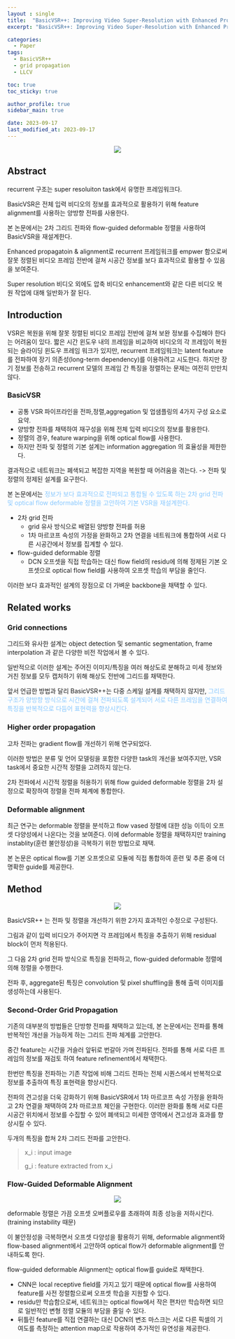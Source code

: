 ```yaml
---
layout : single
title:  "BasicVSR++: Improving Video Super-Resolution with Enhanced Propagation ans Alignment"
excerpt: "BasicVSR++: Improving Video Super-Resolution with Enhanced Propagation ans Alignment 논문 정리"

categories:
  - Paper
tags:
  - BasicVSR++
  - grid propagation
  - LLCV

toc: true
toc_sticky: true

author_profile: true
sidebar_main: true

date: 2023-09-17
last_modified_at: 2023-09-17
---
```



<p align="center"><img src="/assets/images/Paper/BasicVSR++/figure_1.png"></p>

## Abstract

recurrent 구조는 super resoluiton task에서 유명한 프레임워크다.

BasicVSR은 전체 입력 비디오의 정보를 효과적으로 활용하기 위해 feature alignment를 사용하는 양방향 전파를 사용한다.



본 논문에서는 2차 그리드 전파와 flow-guided deformable 정렬을 사용하여 BasicVSR을 재설계한다.

Enhanced propagatoin & alignment로 recurrent 프레임워크를 empwer 함으로써 잘못 정렬된 비디오 프레임 전반에 걸쳐 시공간 정보를 보다 효과적으로 활용할 수 있음을 보여준다.

Super resolution 비디오 외에도 압축 비디오 enhancement와 같은 다른 비디오 복원 작업에 대해 일반화가 잘 된다.



## Introduction

VSR은 복원을 위해 잘못 정렬된 비디오 프레임 전반에 걸쳐 보완 정보를 수집해야 한다는 어려움이 있다. 짧은 시간 윈도우 내의 프레임을 비교하여 비디오의 각 프레임이 복원되는 슬라이딩 윈도우 프레임 워크가 있지만, recurrent 프레임워크는 latent feature를 전파하여 장기 의존성(long-term dependency)를 이용하려고 시도한다. 하지만 장기 정보를 전송하고 recurrent 모델의 프레임 간 특징을 정렬하는 문제는 여전히 만만치 않다.

### BasicVSR

- 공통 VSR 파이프라인을 전파,정렬,aggregation 및 업샘플링의 4가지 구성 요소로 요약.
- 양방향 전파를 채택하여 재구성을 위해 전체 입력 비디오의 정보를 활용한다.
- 정렬의 경우, feature warping을 위해 optical flow를 사용한다.
- 하지만 전파 및 정렬의 기본 설계는 information aggregation 의 효율성을 제한한다.



결과적으로 네트워크는 폐색되고 복잡한 지역을 복원할 때 어려움을 겪는다. -> 전파 및 정렬의 정제된 설계를 요구한다.



본 논문에서는 <span style="color: #88c8ff">정보가 보다 효과적으로 전파되고 통합될 수 있도록 하는 2차 grid 전파 및 optical flow deformable 정렬을 고안하여 기본 VSR을 재설계한다.</span>

- 2차 grid 전파
  - grid 유사 방식으로 배열된 양방향 전파를 허용
  - 1차 마르코프 속성의 가정을 완화하고 2차 연결을 네트워크에 통합하여 서로 다른 시공간에서 정보를 집계할 수 있다.
- flow-guided deformable 정렬
  - DCN 오프셋을 직접 학습하는 대신 flow field의 residu에  의해 정제된 기본 오프셋으로 optical flow field를 사용하여 오프셋 학습의 부담을 줄인다.



이러한 보다 효과적인 설계의 장점으로 더 가벼운 backbone을 채택할 수 있다.



## Related works

### Grid connections

그리드와 유사한 설계는 object detection 및 semantic segmentation, frame interpolation 과 같은 다양한 비전 작업에서 볼 수 있다.

일반적으로 이러한 설계는 주어진 이미지/특징을 여러 해상도로 분해하고 미세 정보와 거친 정보를 모두 캡처하기 위해 해상도 전반에 그리드를 채택한다.

앞서 언급한 방법과 달리 BasicVSR++는 다중 스케일 설계를 채택하지 않지만, <span style="color: #88c8ff"> 그리드 구조가 양방향 방식으로 시간에 걸쳐 전파되도록 설계되어 서로 다른 프레임을 연결하여 특징을 반복적으로 다듬어 표현력을 향상시킨다.</span>



### Higher order propagation

고차 전파는 gradient flow를 개선하기 위해 연구되었다.

이러한 방법은 분류 및 언어 모델링을 포함한 다양한 task의 개선을 보여주지만, VSR task에서 중요한 시간적 정렬을 고려하지 않는다.

2차 전파에서 시간적 정렬을 허용하기 위해 flow guided deformable 정렬을 2차 설정으로 확장하여 정렬을 전파 체계에 통합한다.



### Deformable alignment

최근 연구는 deformable 정렬을 분석하고 flow vased 정렬에 대한 성능 이득이 오프셋 다양성에서 나온다는 것을 보여준다. 이에 deformable 정렬을 채택하지만 training instablity(훈련 불안정성)을 극복하기 위한 방법으로 채택.

본 논문은 optical flow를 기본 오프셋으로 모듈에 직접 통합하여 훈련 및 추론 중에 더 명확한 guide를 제공한다.

## Method

<p align="center"><img src="/assets/images/Paper/BasicVSR++/figure_2.png"></p>

BasicVSR++ 는 전파 및 정렬을 개선하기 위한 2가지 효과적인 수정으로 구성된다.

그림과 같이 입력 비디오가 주어지면 각 프레임에서 특징을 추출하기 위해 residual block이 먼저 적용된다.

그 다음 2차 grid 전파 방식으로 특징을 전파하고, flow-guided deformable 정렬에 의해 정렬을 수행한다.

전파 후, aggregate된 특징은 convolution 및 pixel shuffling을 통해 출력 이미지를 생성하는데 사용된다.



### Second-Order Grid Propagation

기존의 대부분의 방법들은 단방향 전파를 채택하고 있는데, 본 논문에서는 전파를 통해 반복적인 개선을 가능하게 하는 그리드 전파 체계를 고안한다.

중간 feature는 시간을 거슬러 앞뒤로 번갈아 가며 전파된다. 전파를 통해 서로 다른 프레임의 정보를 재검토 하여 feature refinement에서 채택한다.

한번만 특징을 전파하는 기존 작업에 비해 그리드 전파는 전체 시퀀스에서 반복적으로 정보를 추출하여 특징 표현력을 향상시킨다.



전파의 견고성을 더욱 강화하기 위해 BasicVSR에서 1차 마르코프 속성 가정을 완화하고 2차 연결을 채택하여 2차 마르코프 체인을 구현한다. 이러한 완화를 통해 서로 다른 시공간 위치에서 정보를 수집할 수 있어 폐색되고 미세한 영역에서 견고성과 효과를 향상시킬 수 있다.



두개의 특징을 합쳐 2차 그리드 전파를 고안한다. 

> x_i : input image
>
> g_i : feature extracted from x_i



### Flow-Guided Deformable Alignment

<p align="center"><img src="/assets/images/Paper/BasicVSR++/figure_3.png"></p>

deformable 정렬은 가끔 오프셋 오버플로우를 초래하여 최종 성능을 저하시킨다.(training instability 때문)

이 불안정성을 극복하면서 오프셋 다양성을 활용하기 위해, deformable alignment와 flow-based alignment에서 고안하여 optical flow가 deformable alignment를 안내하도록 한다.



flow-guided deformable Alignment는 optical flow를 guide로 채택한다.

- CNN은 local receptive field를 가지고 있기 때문에 optical flow를 사용하여 feature를 사전 정렬함으로써 오프셋 학습을 지원할 수 있다.
- residu만 학습함으로써, 네트워크는 optical flow에서 작은 편차만 학습하면 되므로 일반적인 변형 정렬 모듈의 부담을 줄일 수 있다.
- 뒤틀린 feature를 직접 연결하는 대신 DCN의 변조 마스크는 서로 다른 픽셀의 기여도를 측정하는 attention map으로 작용하여 추가적인 유연성을 제공한다.
